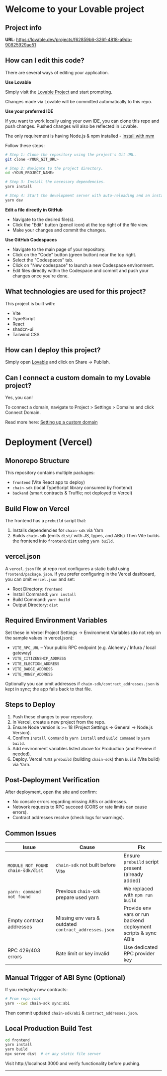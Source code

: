 # Welcome to your Lovable project

## Project info

**URL**: https://lovable.dev/projects/f62859b6-326f-4818-a9db-90825929ae51

## How can I edit this code?

There are several ways of editing your application.

**Use Lovable**

Simply visit the [Lovable Project](https://lovable.dev/projects/f62859b6-326f-4818-a9db-90825929ae51) and start prompting.

Changes made via Lovable will be committed automatically to this repo.

**Use your preferred IDE**

If you want to work locally using your own IDE, you can clone this repo and push changes. Pushed changes will also be reflected in Lovable.

The only requirement is having Node.js & npm installed - [install with nvm](https://github.com/nvm-sh/nvm#installing-and-updating)

Follow these steps:

```sh
# Step 1: Clone the repository using the project's Git URL.
git clone <YOUR_GIT_URL>

# Step 2: Navigate to the project directory.
cd <YOUR_PROJECT_NAME>

# Step 3: Install the necessary dependencies.
yarn install

# Step 4: Start the development server with auto-reloading and an instant preview.
yarn dev
```

**Edit a file directly in GitHub**

- Navigate to the desired file(s).
- Click the "Edit" button (pencil icon) at the top right of the file view.
- Make your changes and commit the changes.

**Use GitHub Codespaces**

- Navigate to the main page of your repository.
- Click on the "Code" button (green button) near the top right.
- Select the "Codespaces" tab.
- Click on "New codespace" to launch a new Codespace environment.
- Edit files directly within the Codespace and commit and push your changes once you're done.

## What technologies are used for this project?

This project is built with:

- Vite
- TypeScript
- React
- shadcn-ui
- Tailwind CSS

## How can I deploy this project?

Simply open [Lovable](https://lovable.dev/projects/f62859b6-326f-4818-a9db-90825929ae51) and click on Share -> Publish.

## Can I connect a custom domain to my Lovable project?

Yes, you can!

To connect a domain, navigate to Project > Settings > Domains and click Connect Domain.

Read more here: [Setting up a custom domain](https://docs.lovable.dev/features/custom-domain#custom-domain)

# Deployment (Vercel)

## Monorepo Structure
This repository contains multiple packages:
- `frontend` (Vite React app to deploy)
- `chain-sdk` (local TypeScript library consumed by frontend)
- `backend` (smart contracts & Truffle; not deployed to Vercel)

## Build Flow on Vercel
The frontend has a `prebuild` script that:
1. Installs dependencies for `chain-sdk` via Yarn
2. Builds `chain-sdk` (emits `dist/` with JS, types, and ABIs)
Then Vite builds the frontend into `frontend/dist` using `yarn build`.

## vercel.json
A `vercel.json` file at repo root configures a static build using `frontend/package.json`.
If you prefer configuring in the Vercel dashboard, you can omit `vercel.json` and set:
- Root Directory: `frontend`
- Install Command: `yarn install`
- Build Command: `yarn build`
- Output Directory: `dist`

## Required Environment Variables
Set these in Vercel Project Settings -> Environment Variables (do not rely on the sample values in vercel.json):
- `VITE_RPC_URL` – Your public RPC endpoint (e.g. Alchemy / Infura / local gateway)
- `VITE_CITIZENSHIP_ADDRESS`
- `VITE_ELECTION_ADDRESS`
- `VITE_BADGE_ADDRESS`
- `VITE_MONEY_ADDRESS`

Optionally you can omit addresses if `chain-sdk/contract_addresses.json` is kept in sync; the app falls back to that file.

## Steps to Deploy
1. Push these changes to your repository.
2. In Vercel, create a new project from the repo.
3. Ensure Node version is >= 18 (Project Settings -> General -> Node.js Version).
4. Confirm `Install Command` is `yarn install` and `Build Command` is `yarn build`.
5. Add environment variables listed above for Production (and Preview if needed).
6. Deploy. Vercel runs `prebuild` (building `chain-sdk`) then `build` (Vite build) via Yarn.

## Post-Deployment Verification
After deployment, open the site and confirm:
- No console errors regarding missing ABIs or addresses.
- Network requests to RPC succeed (CORS or rate limits can cause errors).
- Contract addresses resolve (check logs for warnings).

## Common Issues
| Issue | Cause | Fix |
|-------|-------|-----|
| `MODULE_NOT_FOUND chain-sdk/dist` | `chain-sdk` not built before Vite | Ensure `prebuild` script present (already added) |
| `yarn: command not found` | Previous `chain-sdk` prepare used yarn | We replaced with `npm run build` |
| Empty contract addresses | Missing env vars & outdated `contract_addresses.json` | Provide env vars or run backend deployment scripts & sync ABIs |
| RPC 429/403 errors | Rate limit or key invalid | Use dedicated RPC provider key |

## Manual Trigger of ABI Sync (Optional)
If you redeploy new contracts:
```sh
# From repo root
yarn --cwd chain-sdk sync:abi
```
Then commit updated `chain-sdk/abi` & `contract_addresses.json`.

## Local Production Build Test
```sh
cd frontend
yarn install
yarn build
npx serve dist  # or any static file server
```
Visit http://localhost:3000 and verify functionality before pushing.

---
